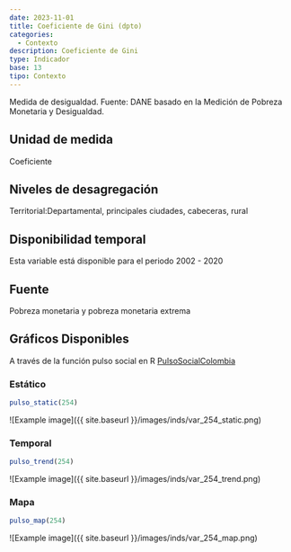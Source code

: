 ```yaml
---
date: 2023-11-01
title: Coeficiente de Gini (dpto)
categories:
  - Contexto
description: Coeficiente de Gini
type: Indicador
base: 13
tipo: Contexto
--- 
```


Medida de desigualdad.
Fuente: DANE basado en la Medición de Pobreza Monetaria y Desigualdad.

## Unidad de medida
Coeficiente

## Niveles de desagregación
Territorial:Departamental, principales ciudades, cabeceras, rural

## Disponibilidad temporal
Esta variable está disponible para el periodo 2002 - 2020

## Fuente
Pobreza monetaria y pobreza monetaria extrema

## Gráficos Disponibles

A través de la función pulso social en R [PulsoSocialColombia](https://github.com/pulsosocialcolombia/PulsoSocialColombia)

### Estático

``` R
pulso_static(254)
```

![Example image]({{ site.baseurl }}/images/inds/var_254_static.png)

### Temporal

``` R
pulso_trend(254)
```

![Example image]({{ site.baseurl }}/images/inds/var_254_trend.png)

### Mapa

``` R
pulso_map(254)
```

![Example image]({{ site.baseurl }}/images/inds/var_254_map.png)